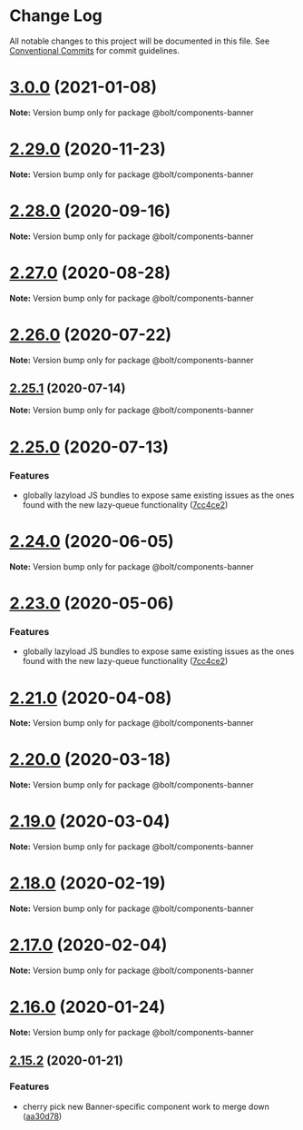 # Change Log

All notable changes to this project will be documented in this file.
See [Conventional Commits](https://conventionalcommits.org) for commit guidelines.

# [3.0.0](https://github.com/bolt-design-system/bolt/tree/master/packages/components/bolt-banner/compare/v2.29.3...v3.0.0) (2021-01-08)

**Note:** Version bump only for package @bolt/components-banner





# [2.29.0](https://github.com/bolt-design-system/bolt/tree/master/packages/components/bolt-banner/compare/v2.28.0...v2.29.0) (2020-11-23)

**Note:** Version bump only for package @bolt/components-banner





# [2.28.0](https://github.com/bolt-design-system/bolt/tree/master/packages/components/bolt-banner/compare/v2.27.1...v2.28.0) (2020-09-16)

**Note:** Version bump only for package @bolt/components-banner





# [2.27.0](https://github.com/bolt-design-system/bolt/tree/master/packages/components/bolt-banner/compare/v2.27.0-alpha-calculator-2...v2.27.0) (2020-08-28)

**Note:** Version bump only for package @bolt/components-banner





# [2.26.0](https://github.com/bolt-design-system/bolt/tree/master/packages/components/bolt-banner/compare/v2.25.1...v2.26.0) (2020-07-22)

**Note:** Version bump only for package @bolt/components-banner





## [2.25.1](https://github.com/bolt-design-system/bolt/tree/master/packages/components/bolt-banner/compare/v2.25.0...v2.25.1) (2020-07-14)

**Note:** Version bump only for package @bolt/components-banner





# [2.25.0](https://github.com/bolt-design-system/bolt/tree/master/packages/components/bolt-banner/compare/v2.22.2...v2.25.0) (2020-07-13)


### Features

* globally lazyload JS bundles to expose same existing issues as the ones found with the new lazy-queue functionality ([7cc4ce2](https://github.com/bolt-design-system/bolt/tree/master/packages/components/bolt-banner/commit/7cc4ce2fa9ce28dc4f9f37078762f106ca87729f))





# [2.24.0](https://github.com/bolt-design-system/bolt/tree/master/packages/components/bolt-banner/compare/v2.23.0...v2.24.0) (2020-06-05)

**Note:** Version bump only for package @bolt/components-banner





# [2.23.0](https://github.com/bolt-design-system/bolt/tree/master/packages/components/bolt-banner/compare/v2.22.1...v2.23.0) (2020-05-06)


### Features

* globally lazyload JS bundles to expose same existing issues as the ones found with the new lazy-queue functionality ([7cc4ce2](https://github.com/bolt-design-system/bolt/tree/master/packages/components/bolt-banner/commit/7cc4ce2fa9ce28dc4f9f37078762f106ca87729f))





# [2.21.0](https://github.com/bolt-design-system/bolt/tree/master/packages/components/bolt-banner/compare/v2.20.2...v2.21.0) (2020-04-08)

**Note:** Version bump only for package @bolt/components-banner





# [2.20.0](https://github.com/bolt-design-system/bolt/tree/master/packages/components/bolt-banner/compare/v2.19.1...v2.20.0) (2020-03-18)

**Note:** Version bump only for package @bolt/components-banner





# [2.19.0](https://github.com/bolt-design-system/bolt/tree/master/packages/components/bolt-banner/compare/v2.18.1...v2.19.0) (2020-03-04)

**Note:** Version bump only for package @bolt/components-banner





# [2.18.0](https://github.com/bolt-design-system/bolt/tree/master/packages/components/bolt-banner/compare/v2.17.1...v2.18.0) (2020-02-19)

**Note:** Version bump only for package @bolt/components-banner





# [2.17.0](https://github.com/bolt-design-system/bolt/tree/master/packages/components/bolt-banner/compare/v2.16.3...v2.17.0) (2020-02-04)

**Note:** Version bump only for package @bolt/components-banner





# [2.16.0](https://github.com/bolt-design-system/bolt/tree/master/packages/components/bolt-banner/compare/v2.15.2...v2.16.0) (2020-01-24)

**Note:** Version bump only for package @bolt/components-banner





## [2.15.2](https://github.com/bolt-design-system/bolt/tree/master/packages/components/bolt-banner/compare/v2.15.1...v2.15.2) (2020-01-21)


### Features

* cherry pick new Banner-specific component work to merge down ([aa30d78](https://github.com/bolt-design-system/bolt/tree/master/packages/components/bolt-banner/commit/aa30d788bfdbe0b81a0339f95c821c016145f833))
